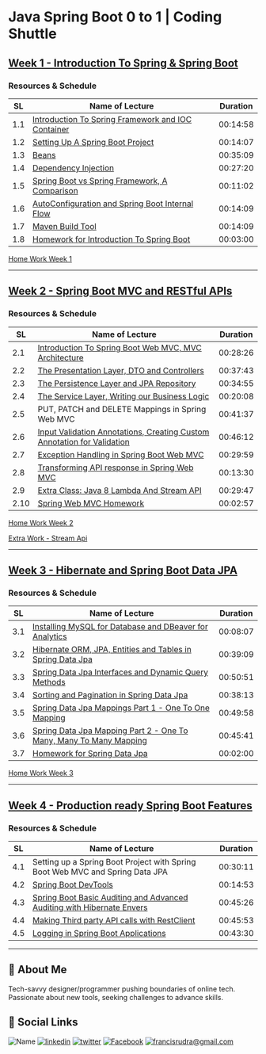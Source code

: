 # Java Spring Boot 0 to 1 | Coding Shuttle

## [Week 1 - Introduction To Spring & Spring Boot](./Week%201%20-%20Introduction%20To%20Spring%20&%20Spring%20Boot/)

### Resources & Schedule

| SL  | Name of Lecture                                                                                                                                           | Duration |
| --- | --------------------------------------------------------------------------------------------------------------------------------------------------------- | -------- |
| 1.1 | [Introduction To Spring Framework and IOC Container](./Week%201%20-%20Introduction%20To%20Spring%20&%20Spring%20Boot/1_1_Introduction_To_Spring_Boot.pdf) | 00:14:58 |
| 1.2 | [Setting Up A Spring Boot Project](./Week%201%20-%20Introduction%20To%20Spring%20&%20Spring%20Boot/1_2%20Setting%20Up%20A%20Spring%20Boot%20Project.txt)  | 00:14:07 |
| 1.3 | [Beans](./Week%201%20-%20Introduction%20To%20Spring%20&%20Spring%20Boot/1_3_Beans.pdf)                                                                    | 00:35:09 |
| 1.4 | [Dependency Injection](./Week%201%20-%20Introduction%20To%20Spring%20&%20Spring%20Boot/1_4_Dependency_Injection.pdf)                                      | 00:27:20 |
| 1.5 | [Spring Boot vs Spring Framework, A Comparison](./Week%201%20-%20Introduction%20To%20Spring%20&%20Spring%20Boot/1_5_Spring_VS_Spring_Boot.pdf)            | 00:11:02 |
| 1.6 | [AutoConfiguration and Spring Boot Internal Flow](./Week%201%20-%20Introduction%20To%20Spring%20&%20Spring%20Boot/1_6_Auto_Configuration.pdf)             | 00:14:09 |
| 1.7 | [Maven Build Tool](./Week%201%20-%20Introduction%20To%20Spring%20&%20Spring%20Boot/1_7_Maven.pdf)                                                         | 00:14:09 |
| 1.8 | [Homework for Introduction To Spring Boot](./Week%201%20-%20Introduction%20To%20Spring%20&%20Spring%20Boot/1_8_Spring_Boot_Intro_Homework.pdf)            | 00:03:00 |

[Home Work Week 1](./Week%201%20-%20Introduction%20To%20Spring%20&%20Spring%20Boot/HomeWork/)

---

## [Week 2 - Spring Boot MVC and RESTful APIs](./Week%202%20-%20Spring%20Boot%20MVC%20and%20RESTful%20APIs/)

### Resources & Schedule

| SL   | Name of Lecture                                                                                                                                                 | Duration |
| ---- | --------------------------------------------------------------------------------------------------------------------------------------------------------------- | -------- |
| 2.1  | [Introduction To Spring Boot Web MVC, MVC Architecture](./Week%202%20-%20Spring%20Boot%20MVC%20and%20RESTful%20APIs/2_1_Spring_Boot_Web.pdf)                    | 00:28:26 |
| 2.2  | [The Presentation Layer, DTO and Controllers](./Week%202%20-%20Spring%20Boot%20MVC%20and%20RESTful%20APIs/2_2_Presentation_Layer.pdf)                           | 00:37:43 |
| 2.3  | [The Persistence Layer and JPA Repository](./Week%202%20-%20Spring%20Boot%20MVC%20and%20RESTful%20APIs/2_3_Presentation_Layer.pdf)                              | 00:34:55 |
| 2.4  | [The Service Layer, Writing our Business Logic](./Week%202%20-%20Spring%20Boot%20MVC%20and%20RESTful%20APIs/2_4_Service_Layer.pdf)                              | 00:20:08 |
| 2.5  | PUT, PATCH and DELETE Mappings in Spring Web MVC                                                                                                                | 00:41:37 |
| 2.6  | [Input Validation Annotations, Creating Custom Annotation for Validation](./Week%202%20-%20Spring%20Boot%20MVC%20and%20RESTful%20APIs/2_6_Input_Validation.pdf) | 00:46:12 |
| 2.7  | [Exception Handling in Spring Boot Web MVC](./Week%202%20-%20Spring%20Boot%20MVC%20and%20RESTful%20APIs/2_7_Exception_Handling.pdf)                             | 00:29:59 |
| 2.8  | [Transforming API response in Spring Web MVC](./Week%202%20-%20Spring%20Boot%20MVC%20and%20RESTful%20APIs/2_8_Transforming_API_response.pdf)                    | 00:13:30 |
| 2.9  | [Extra Class: Java 8 Lambda And Stream API](./Week%202%20-%20Spring%20Boot%20MVC%20and%20RESTful%20APIs/2_9_stream_API.zip)                                     | 00:29:47 |
| 2.10 | [Spring Web MVC Homework](./Week%202%20-%20Spring%20Boot%20MVC%20and%20RESTful%20APIs/2_9_Web_MVC_Homework.pdf)                                                 | 00:02:57 |

[Home Work Week 2](./Week%202%20-%20Spring%20Boot%20MVC%20and%20RESTful%20APIs/HomeWork/)

[Extra Work - Stream Api](./Week%202%20-%20Spring%20Boot%20MVC%20and%20RESTful%20APIs/StreamApi.java)

---

## [Week 3 - Hibernate and Spring Boot Data JPA](./Week%203%20-%20Hibernate%20and%20Spring%20Boot%20Data%20JPA/)

### Resources & Schedule

| SL  | Name of Lecture                                                                                                                                                 | Duration |
| --- | --------------------------------------------------------------------------------------------------------------------------------------------------------------- | -------- |
| 3.1 | [Installing MySQL for Database and DBeaver for Analytics](./Week%203%20-%20Hibernate%20and%20Spring%20Boot%20Data%20JPA/3_1_Installing_My_SQL_and_D_Beaver.pdf) | 00:08:07 |
| 3.2 | [Hibernate ORM, JPA, Entities and Tables in Spring Data Jpa](./Week%203%20-%20Hibernate%20and%20Spring%20Boot%20Data%20JPA/3_2_Hibernate_and_JPA.pdf)           | 00:39:09 |
| 3.3 | [Spring Data Jpa Interfaces and Dynamic Query Methods](./Week%203%20-%20Hibernate%20and%20Spring%20Boot%20Data%20JPA/3_3_Spring_Data_JPA.pdf)                   | 00:50:51 |
| 3.4 | [Sorting and Pagination in Spring Data Jpa](./Week%203%20-%20Hibernate%20and%20Spring%20Boot%20Data%20JPA/3_4_Sorting_and_Pagination.pdf)                       | 00:38:13 |
| 3.5 | [Spring Data Jpa Mappings Part 1 - One To One Mapping](./Week%203%20-%20Hibernate%20and%20Spring%20Boot%20Data%20JPA/3_5_Mappings_Part_1.pdf)                   | 00:49:58 |
| 3.6 | [Spring Data Jpa Mapping Part 2 - One To Many, Many To Many Mapping](./Week%203%20-%20Hibernate%20and%20Spring%20Boot%20Data%20JPA/3_6_Mappings_Part_2.pdf)     | 00:45:41 |
| 3.7 | [Homework for Spring Data Jpa](./Week%203%20-%20Hibernate%20and%20Spring%20Boot%20Data%20JPA/3_7_Homework_for_Spring_Data_JPA.pdf)                              | 00:02:00 |

[Home Work Week 3](./Week%203%20-%20Hibernate%20and%20Spring%20Boot%20Data%20JPA/HomeWork/README.md)

---

## [Week 4 - Production ready Spring Boot Features](./Week%204%20-%20Production%20ready%20Spring%20Boot%20Features/)

### Resources & Schedule

| SL  | Name of Lecture                                                                                                                                           | Duration |
| --- | --------------------------------------------------------------------------------------------------------------------------------------------------------- | -------- |
| 4.1 | Setting up a Spring Boot Project with Spring Boot Web MVC and Spring Data JPA                                                                             | 00:30:11 |
| 4.2 | [Spring Boot DevTools](./Week%204%20-%20Production%20ready%20Spring%20Boot%20Features/4_2_Devtools.pdf)                                                   | 00:14:53 |
| 4.3 | [Spring Boot Basic Auditing and Advanced Auditing with Hibernate Envers](./Week%204%20-%20Production%20ready%20Spring%20Boot%20Features/4_3_Auditing.pdf) | 00:45:26 |
| 4.4 | [Making Third party API calls with RestClient](./Week%204%20-%20Production%20ready%20Spring%20Boot%20Features/4_4_Rest_Client.pdf)                        | 00:45:53 |
| 4.5 | [Logging in Spring Boot Applications](./Week%204%20-%20Production%20ready%20Spring%20Boot%20Features/4_5_Logging.pdf)                                     | 00:43:30 |

---

## 🚀 About Me

Tech-savvy designer/programmer pushing boundaries of online tech. Passionate about new tools, seeking challenges to advance skills.

## 🔗 Social Links

![Name](https://img.shields.io/badge/Name-Francis%20Rudra%20D%20Cruze-yellowgreen?style=for-the-badge)
[![linkedin](https://img.shields.io/badge/linkedin-0A66C2?style=for-the-badge&logo=linkedin&logoColor=white)](https://www.linkedin.com/in/rudradcruze)
[![twitter](https://img.shields.io/badge/twitter-1DA1F2?style=for-the-badge&logo=twitter&logoColor=white)](https://twitter.com/rudradcruze)
[![Facebook](https://img.shields.io/badge/facebook-4267B2?style=for-the-badge&logo=facebook&logoColor=white)](https://facebook.com/rudradcruze)
[![francisrudra@gmail.com](https://img.shields.io/badge/gmail-4267B2?style=for-the-badge&logo=gmail&logoColor=white)](mailto:francisrudra@gmail.com)
